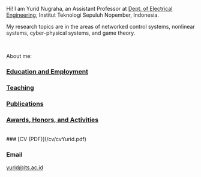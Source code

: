 Hi! I am Yurid Nugraha, an Assistant Professor at [Dept. of Electrical Engineering](https://www.its.ac.id/telektro/), Institut Teknologi Sepuluh Nopember, Indonesia.


My research topics are in the areas of networked control systems, nonlinear systems, cyber-physical systems, and game theory.





<br />

About me:

### [Education and Employment](https://yurideka.github.io/education)

### [Teaching](https://yurideka.github.io/teaching)

### [Publications](https://yurideka.github.io/publications)

### [Awards, Honors, and Activities](https://yurideka.github.io/aha)

<br />
### [CV (PDF)](/cv/cvYurid.pdf)

<br />

### Email

yurid@its.ac.id 

[### External links]:<>
[Google Scholar https://scholar.google.co.jp/citations?user=p_rRSS4AAAAJ&hl=en#]:<>
[Researchgate https://www.researchgate.net/profile/Yurid-Nugraha]:<>
[Orcid https://orcid.org/0000-0003-2054-952X]:<>



